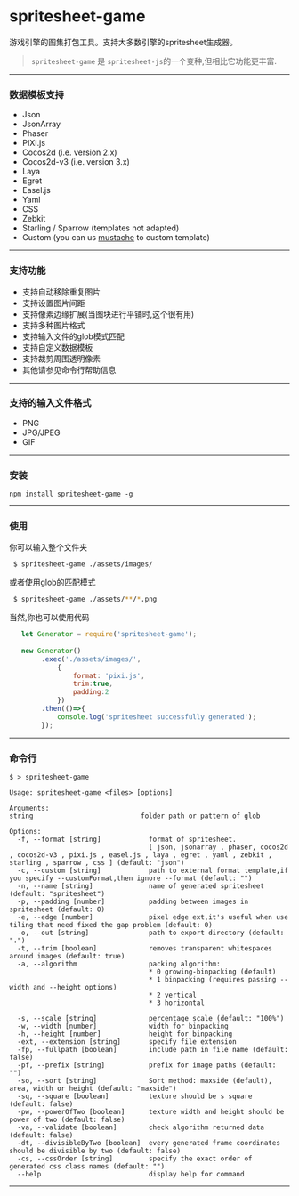 # spritesheet-game

游戏引擎的图集打包工具。支持大多数引擎的spritesheet生成器。

> `spritesheet-game` 是 `spritesheet-js`的一个变种,但相比它功能更丰富.

----

### 数据模板支持 ###
* Json 
* JsonArray
* Phaser
* PIXI.js
* Cocos2d (i.e. version 2.x)
* Cocos2d-v3 (i.e. version 3.x) 
* Laya
* Egret
* Easel.js
* Yaml
* CSS 
* Zebkit
* Starling / Sparrow (templates not adapted)
* Custom (you can us [mustache](https://github.com/janl/mustache.js) to custom template)
----
### 支持功能 ###
- 支持自动移除重复图片
- 支持设置图片间距
- 支持像素边缘扩展(当图块进行平铺时,这个很有用)
- 支持多种图片格式
- 支持输入文件的glob模式匹配
- 支持自定义数据模板
- 支持裁剪周围透明像素
- 其他请参见命令行帮助信息

----
### 支持的输入文件格式 ###
* PNG
* JPG/JPEG
* GIF

----
### 安装 ###
```npm install spritesheet-game -g```

----
### 使用 ###
你可以输入整个文件夹
```bash
 $ spritesheet-game ./assets/images/
```
或者使用glob的匹配模式
```bash
 $ spritesheet-game ./assets/**/*.png
```
当然,你也可以使用代码
```javascript
   let Generator = require('spritesheet-game');
   
   new Generator()
        .exec('./assets/images/',
            {
                format: 'pixi.js',
                trim:true,
                padding:2
            })
        .then(()=>{
            console.log('spritesheet successfully generated');
        });
```
----
### **命令行** ###
 
```
$ > spritesheet-game

Usage: spritesheet-game <files> [options]
	
Arguments:
string                           folder path or pattern of glob

Options:
  -f, --format [string]            format of spritesheet.
                                   [ json, jsonarray , phaser, cocos2d , cocos2d-v3 , pixi.js , easel.js , laya , egret , yaml , zebkit , starling , sparrow , css ] (default: "json")
  -c, --custom [string]            path to external format template,if you specify --customFormat,then ignore --format (default: "")
  -n, --name [string]              name of generated spritesheet (default: "spritesheet")
  -p, --padding [number]           padding between images in spritesheet (default: 0)
  -e, --edge [number]              pixel edge ext,it's useful when use tiling that need fixed the gap problem (default: 0)
  -o, --out [string]               path to export directory (default: ".")
  -t, --trim [boolean]             removes transparent whitespaces around images (default: true)
  -a, --algorithm                  packing algorithm:
                                   * 0 growing-binpacking (default)
                                   * 1 binpacking (requires passing --width and --height options)
                                   * 2 vertical
                                   * 3 horizontal

  -s, --scale [string]             percentage scale (default: "100%")
  -w, --width [number]             width for binpacking
  -h, --height [number]            height for binpacking
  -ext, --extension [string]       specify file extension
  -fp, --fullpath [boolean]        include path in file name (default: false)
  -pf, --prefix [string]           prefix for image paths (default: "")
  -so, --sort [string]             Sort method: maxside (default), area, width or height (default: "maxside")
  -sq, --square [boolean]          texture should be s square (default: false)
  -pw, --powerOfTwo [boolean]      texture width and height should be power of two (default: false)
  -va, --validate [boolean]        check algorithm returned data (default: false)
  -dt, --divisibleByTwo [boolean]  every generated frame coordinates should be divisible by two (default: false)
  -cs, --cssOrder [string]         specify the exact order of generated css class names (default: "")
  --help                           display help for command
```
------






